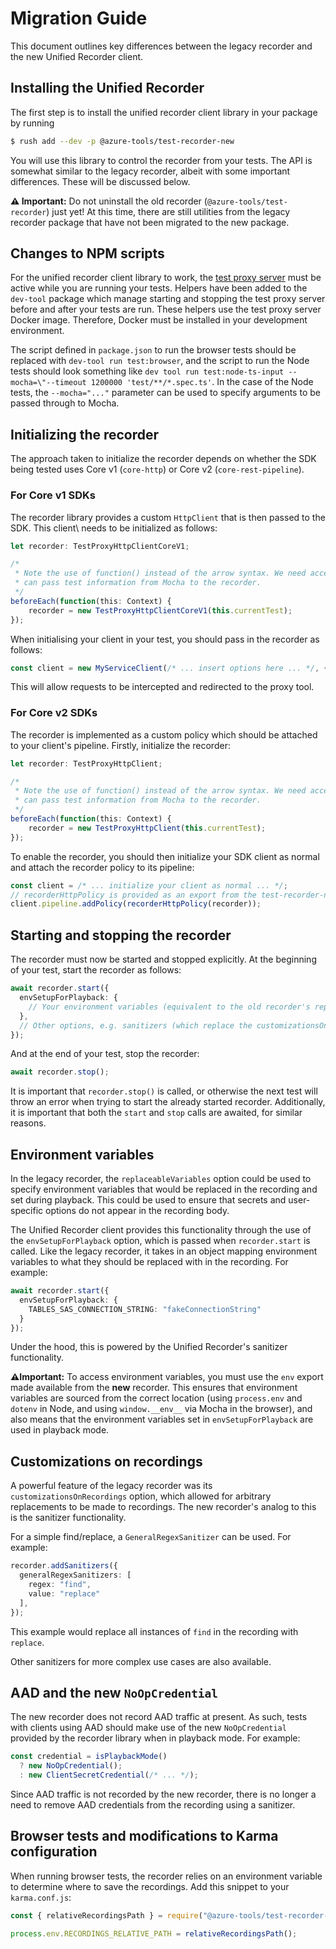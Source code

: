Migration Guide
===============

This document outlines key differences between the legacy recorder and the new Unified Recorder client.

Installing the Unified Recorder
-------------------------------

The first step is to install the unified recorder client library in your package by running

```bash
$ rush add --dev -p @azure-tools/test-recorder-new
```

You will use this library to control the recorder from your tests. The API is somewhat similar to the legacy recorder, albeit with some important differences. These will be discussed below.

**⚠️ Important:** Do not uninstall the old recorder (`@azure-tools/test-recorder`) just yet! At this time, there are still utilities from the legacy recorder package that have not been migrated to the new package.

Changes to NPM scripts
----------------------

For the unified recorder client library to work, the [test proxy server] must be active while you are running your tests. Helpers have been added to the `dev-tool` package which manage starting and stopping the test proxy server before and after your tests are run. These helpers use the test proxy server Docker image. Therefore, Docker must be installed in your development environment.

The script defined in `package.json` to run the browser tests should be replaced with `dev-tool run test:browser`, and the script to run the Node tests should look something like `dev tool run test:node-ts-input --mocha=\"--timeout 1200000 'test/**/*.spec.ts'`. In the case of the Node tests, the `--mocha="..."` parameter can be used to specify arguments to be passed through to Mocha.

Initializing the recorder
-------------------------

The approach taken to initialize the recorder depends on whether the SDK being tested uses Core v1 (`core-http`) or Core v2 (`core-rest-pipeline`).

### For Core v1 SDKs

The recorder library provides a custom `HttpClient` that is then passed to the SDK. This client\ needs to be initialized as follows:

```ts
let recorder: TestProxyHttpClientCoreV1;

/* 
 * Note the use of function() instead of the arrow syntax. We need access to `this` so we
 * can pass test information from Mocha to the recorder.
 */
beforeEach(function(this: Context) {
    recorder = new TestProxyHttpClientCoreV1(this.currentTest);
});
```

When initialising your client in your test, you should pass in the recorder as follows:

```ts
const client = new MyServiceClient(/* ... insert options here ... */, { httpClient: recorder });
```

This will allow requests to be intercepted and redirected to the proxy tool.

### For Core v2 SDKs

The recorder is implemented as a custom policy which should be attached to your client's pipeline. Firstly, initialize the recorder:

```ts
let recorder: TestProxyHttpClient;

/* 
 * Note the use of function() instead of the arrow syntax. We need access to `this` so we
 * can pass test information from Mocha to the recorder.
 */
beforeEach(function(this: Context) {
    recorder = new TestProxyHttpClient(this.currentTest);
});
```

To enable the recorder, you should then initialize your SDK client as normal and attach the recorder policy to its pipeline:

```ts
const client = /* ... initialize your client as normal ... */;
// recorderHttpPolicy is provided as an export from the test-recorder-new package.
client.pipeline.addPolicy(recorderHttpPolicy(recorder));
```

Starting and stopping the recorder
----------------------------------

The recorder must now be started and stopped explicitly. At the beginning of your test, start the recorder as follows:

```ts
await recorder.start({
  envSetupForPlayback: {
    // Your environment variables (equivalent to the old recorder's replaceableVariables option). See the section on environment variables below for detail
  },
  // Other options, e.g. sanitizers (which replace the customizationsOnRecordings option)
});
```

And at the end of your test, stop the recorder:

```ts
await recorder.stop();
```

It is important that `recorder.stop()` is called, or otherwise the next test will throw an error when trying to start the already started recorder. Additionally, it is important that both the `start` and `stop` calls are awaited, for similar reasons.

Environment variables
---------------------

In the legacy recorder, the `replaceableVariables` option could be used to specify environment variables that would be replaced in the recording and set during playback. This could be used to ensure that secrets and user-specific options do not appear in the recording body.

The Unified Recorder client provides this functionality through the use of the `envSetupForPlayback` option, which is passed when `recorder.start` is called. Like the legacy recorder, it takes in an object mapping environment variables to what they should be replaced with in the recording. For example:

```ts
await recorder.start({
  envSetupForPlayback: {
    TABLES_SAS_CONNECTION_STRING: "fakeConnectionString"
  }
});
```

Under the hood, this is powered by the Unified Recorder's sanitizer functionality.

**⚠️Important:** To access environment variables, you must use the `env` export made available from the **new** recorder. This ensures that environment variables are sourced from the correct location (using `process.env` and `dotenv` in Node, and using `window.__env__` via Mocha in the browser), and also means that the environment variables set in `envSetupForPlayback` are used in playback mode.

Customizations on recordings
----------------------------

A powerful feature of the legacy recorder was its `customizationsOnRecordings` option, which allowed for arbitrary replacements to be made to recordings. The new recorder's analog to this is the sanitizer functionality.

For a simple find/replace, a `GeneralRegexSanitizer` can be used. For example:

```ts
recorder.addSanitizers({
  generalRegexSanitizers: [
    regex: "find",
    value: "replace"
  ],
});
```

This example would replace all instances of `find` in the recording with `replace`.

Other sanitizers for more complex use cases are also available.

AAD and the new `NoOpCredential`
--------------------------------

The new recorder does not record AAD traffic at present. As such, tests with clients using AAD should make use of the new `NoOpCredential` provided by the recorder library when in playback mode. For example:

```ts
const credential = isPlaybackMode() 
  ? new NoOpCredential();
  : new ClientSecretCredential(/* ... */);
```

Since AAD traffic is not recorded by the new recorder, there is no longer a need to remove AAD credentials from the recording using a sanitizer.

Browser tests and modifications to Karma configuration
------------------------------------------------------

When running browser tests, the recorder relies on an environment variable to determine where to save the recordings. Add this snippet to your `karma.conf.js`:

```ts
const { relativeRecordingsPath } = require("@azure-tools/test-recorder-new");

process.env.RECORDINGS_RELATIVE_PATH = relativeRecordingsPath();
```

[test proxy server]: https://github.com/Azure/azure-sdk-tools/tree/main/tools/test-proxy